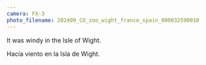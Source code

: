 ```yaml
---
camera: FX-3
photo_filename: 202409_CO_zoo_wight_france_spain_000032590010
---
```


It was windy in the Isle of Wight.

Hacía viento en la Isla de Wight.

